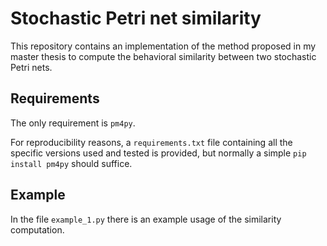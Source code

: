# Stochastic Petri net similarity

This repository contains an implementation of the method proposed in my master thesis to compute the behavioral similarity between two stochastic Petri nets.

## Requirements

The only requirement is `pm4py`.

For reproducibility reasons, a `requirements.txt` file containing all the specific versions used and tested is provided, but normally a simple `pip install pm4py` should suffice.

## Example

In the file `example_1.py` there is an example usage of the similarity computation.
